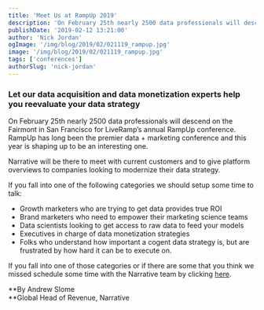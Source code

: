 ```yaml
---
title: 'Meet Us at RampUp 2019'
description: 'On February 25th nearly 2500 data professionals will descend on the Fairmont in San Francisco for LiveRamp’s annual RampUp conference. '
publishDate: '2019-02-12 13:21:00'
author: 'Nick Jordan'
ogImage: '/img/blog/2019/02/021119_rampup.jpg'
image: '/img/blog/2019/02/021119_rampup.jpg'
tags: ['conferences']
authorSlug: 'nick-jordan'
---
```

### Let our data acquisition and data monetization experts help you reevaluate your data strategy

On February 25th nearly 2500 data professionals will descend on the Fairmont in San Francisco for LiveRamp’s annual RampUp conference. RampUp has long been the premier data + marketing conference and this year is shaping up to be an interesting one.

  
Narrative will be there to meet with current customers and to give platform overviews to companies looking to modernize their data strategy.  
  
If you fall into one of the following categories we should setup some time to talk:

*   Growth marketers who are trying to get data provides true ROI
*   Brand marketers who need to empower their marketing science teams
*   Data scientists looking to get access to raw data to feed your models
*   Executives in charge of data monetization strategies
*   Folks who understand how important a cogent data strategy is, but are frustrated by how hard it can be to execute on.

If you fall into one of those categories or if there are some that you think we missed schedule some time with the Narrative team by clicking [here](https://narrative.io/get-started).  
  
**By Andrew Slome  
**Global Head of Revenue, Narrative
